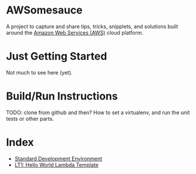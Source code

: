 # AWSomesauce

A project to capture and share tips, tricks, snipplets, and solutions built around the [Amazon Web Services (AWS)](https://aws.amazon.com/) cloud platform.

# Just Getting Started

Not much to see here (yet).

# Build/Run Instructions

TODO: clone from github and then? How to set a virtualenv, and run the unit tests or other parts.

# Index
* [Standard Development Environment](devenv/devenv.md)
* [LT1: Hello World Lambda Template](lt1/README.md)
